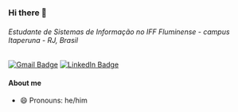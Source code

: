### Hi there 👋
###### Estudante de Sistemas de Informação no IFF Fluminense - *campus* Itaperuna - RJ, Brasil


[![Gmail Badge](https://img.shields.io/badge/Gmail-D14836?style=for-the-badge&logo=gmail&logoColor=white)](mailto:caio.trocilo@gmail.com?subject=[GitHub]%20Source%20Han%20Sans)
[![LinkedIn Badge](	https://img.shields.io/badge/LinkedIn-0077B5?style=for-the-badge&logo=linkedin&logoColor=white)](https://www.linkedin.com/in/caio-trocilo/)

#### About me

- 😄 Pronouns: he/him
